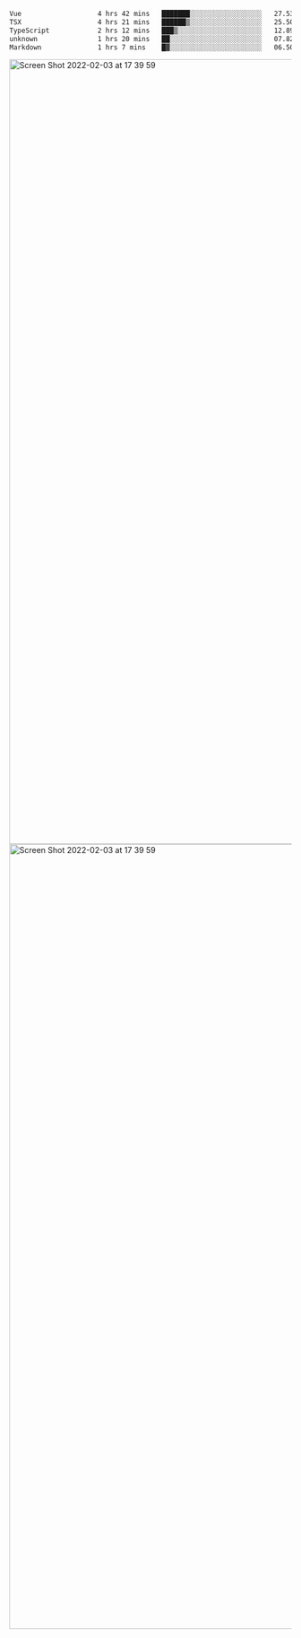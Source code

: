 <!--START_SECTION:waka-->

```txt
Vue                   4 hrs 42 mins   ███████░░░░░░░░░░░░░░░░░░   27.53 %
TSX                   4 hrs 21 mins   ██████▒░░░░░░░░░░░░░░░░░░   25.50 %
TypeScript            2 hrs 12 mins   ███▒░░░░░░░░░░░░░░░░░░░░░   12.89 %
unknown               1 hrs 20 mins   ██░░░░░░░░░░░░░░░░░░░░░░░   07.82 %
Markdown              1 hrs 7 mins    █▓░░░░░░░░░░░░░░░░░░░░░░░   06.50 %
```

<!--END_SECTION:waka-->

<img width="1400" alt="Screen Shot 2022-02-03 at 17 39 59" src="https://user-images.githubusercontent.com/45716542/152387304-f2b60485-53a6-4f4b-a818-5cefb1b0c0ae.png">
<img width="1400" alt="Screen Shot 2022-02-03 at 17 39 59" src="https://user-images.githubusercontent.com/45716542/152387273-ea5cdf21-2a45-44da-8bef-00c1763b1d42.png">

